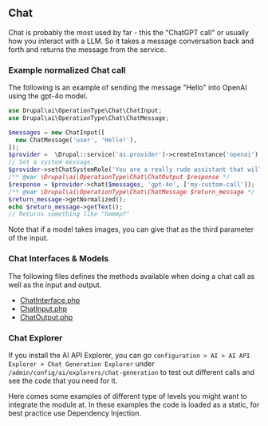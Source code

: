 ## Chat

Chat is probably the most used by far - this the "ChatGPT call" or usually how you interact with a LLM. So it takes a message conversation back and forth and returns the message from the service.

### Example normalized Chat call

The following is an example of sending the message "Hello" into OpenAI using the gpt-4o model.

```php
use Drupal\ai\OperationType\Chat\ChatInput;
use Drupal\ai\OperationType\Chat\ChatMessage;

$messages = new ChatInput([
  new ChatMessage('user', 'Hello!'),
]);
$provider =  \Drupal::service('ai.provider')->createInstance('openai');
// Set a system message.
$provider->setChatSystemRole('You are a really rude assistant that will not great people.')
/** @var \Drupal\ai\OperationType\Chat\ChatOutput $response */
$response = $provider->chat($messages, 'gpt-4o', ['my-custom-call']);
/** @var \Drupal\ai\OperationType\Chat\ChatMessage $return_message */
$return_message->getNormalized();
echo $return_message->getText();
// Returns something like "hmmmpf"
```

Note that if a model takes images, you can give that as the third parameter of the input.

### Chat Interfaces & Models

The following files defines the methods available when doing a chat call as well as the input and output.

* [ChatInterface.php](https://git.drupalcode.org/project/ai/-/blob/1.0.x/src/OperationType/Chat/ChatInterface.php?ref_type=heads)
* [ChatInput.php](https://git.drupalcode.org/project/ai/-/blob/1.0.x/src/OperationType/Chat/ChatInput.php?ref_type=heads)
* [ChatOutput.php](https://git.drupalcode.org/project/ai/-/blob/1.0.x/src/OperationType/Chat/ChatOutput.php?ref_type=heads)

### Chat Explorer
If you install the AI API Explorer, you can go `configuration > AI > AI API Explorer > Chat Generation Explorer` under `/admin/config/ai/explorers/chat-generation` to test out different calls and see the code that you need for it.

Here comes some examples of different type of levels you might want to integrate the module at. In these examples the code is loaded as a static, for best practice use Dependency Injection.
